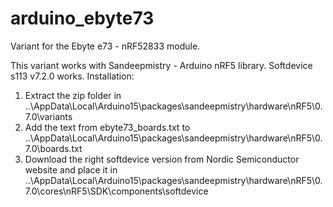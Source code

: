 # arduino_ebyte73
Variant for the Ebyte e73 - nRF52833 module.

This variant works with Sandeepmistry - Arduino nRF5 library. Softdevice s113 v7.2.0 works.
Installation:
1. Extract the zip folder in ..\AppData\Local\Arduino15\packages\sandeepmistry\hardware\nRF5\0.7.0\variants
2. Add the text from ebyte73_boards.txt to ..\AppData\Local\Arduino15\packages\sandeepmistry\hardware\nRF5\0.7.0\boards.txt
3. Download the right softdevice version from Nordic Semiconductor website and place it in ..\AppData\Local\Arduino15\packages\sandeepmistry\hardware\nRF5\0.7.0\cores\nRF5\SDK\components\softdevice



